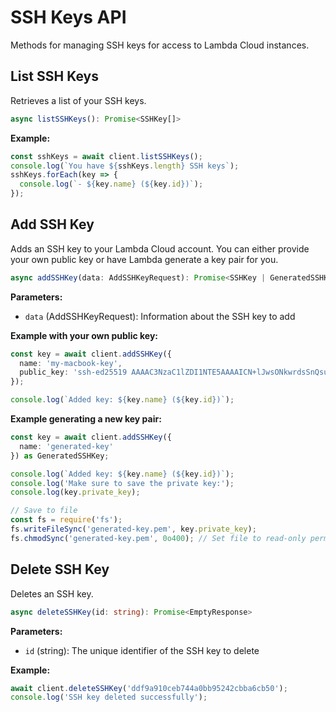 # SSH Keys API

Methods for managing SSH keys for access to Lambda Cloud instances.

## List SSH Keys

Retrieves a list of your SSH keys.

```typescript
async listSSHKeys(): Promise<SSHKey[]>
```

**Example:**

```typescript
const sshKeys = await client.listSSHKeys();
console.log(`You have ${sshKeys.length} SSH keys`);
sshKeys.forEach(key => {
  console.log(`- ${key.name} (${key.id})`);
});
```

## Add SSH Key

Adds an SSH key to your Lambda Cloud account. You can either provide your own public key or have Lambda generate a key pair for you.

```typescript
async addSSHKey(data: AddSSHKeyRequest): Promise<SSHKey | GeneratedSSHKey>
```

**Parameters:**

- `data` (AddSSHKeyRequest): Information about the SSH key to add

**Example with your own public key:**

```typescript
const key = await client.addSSHKey({
  name: 'my-macbook-key',
  public_key: 'ssh-ed25519 AAAAC3NzaC1lZDI1NTE5AAAAICN+lJwsONkwrdsSnQsu1ydUkIuIg5oOC+Eslvmtt60T user@hostname'
});

console.log(`Added key: ${key.name} (${key.id})`);
```

**Example generating a new key pair:**

```typescript
const key = await client.addSSHKey({
  name: 'generated-key'
}) as GeneratedSSHKey;

console.log(`Added key: ${key.name} (${key.id})`);
console.log('Make sure to save the private key:');
console.log(key.private_key);

// Save to file
const fs = require('fs');
fs.writeFileSync('generated-key.pem', key.private_key);
fs.chmodSync('generated-key.pem', 0o400); // Set file to read-only permission
```

## Delete SSH Key

Deletes an SSH key.

```typescript
async deleteSSHKey(id: string): Promise<EmptyResponse>
```

**Parameters:**

- `id` (string): The unique identifier of the SSH key to delete

**Example:**

```typescript
await client.deleteSSHKey('ddf9a910ceb744a0bb95242cbba6cb50');
console.log('SSH key deleted successfully');
```
